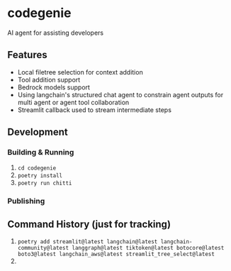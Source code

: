 # codegenie
AI agent for assisting developers

## Features
- Local filetree selection for context addition
- Tool addition support
- Bedrock models support
- Using langchain's structured chat agent to constrain agent outputs for multi agent or agent tool collaboration
- Streamlit callback used to stream intermediate steps

## Development
### Building & Running
1. `cd codegenie`
2. `poetry install`
3. `poetry run chitti`

### Publishing


## Command History (just for tracking)
1. `poetry add streamlit@latest langchain@latest langchain-community@latest langgraph@latest tiktoken@latest botocore@latest boto3@latest langchain_aws@latest streamlit_tree_select@latest`
2. 
